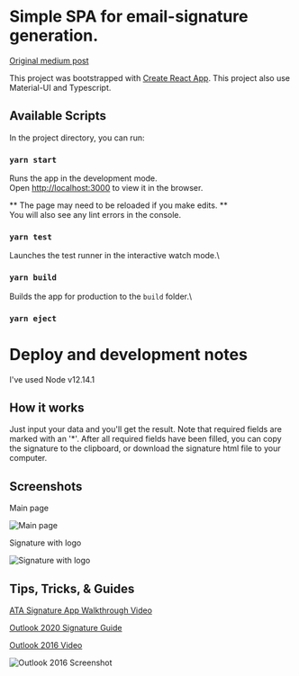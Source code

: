 # Simple SPA for email-signature generation.

[Original medium post](https://al3xsus.medium.com/how-to-create-a-signature-generating-app-with-react-ffeb2f2201cc)

This project was bootstrapped with [Create React App](https://github.com/facebook/create-react-app). This project also
use Material-UI and Typescript.

## Available Scripts

In the project directory, you can run:

### `yarn start`

Runs the app in the development mode.\
Open [http://localhost:3000](http://localhost:3000) to view it in the browser.

** The page may need to be reloaded if you make edits. ** \
You will also see any lint errors in the console.

### `yarn test`

Launches the test runner in the interactive watch mode.\

### `yarn build`

Builds the app for production to the `build` folder.\

### `yarn eject`

# Deploy and development notes

I've used Node v12.14.1

## How it works

Just input your data and you'll get the result. Note that required fields are marked with an '\*'. After all required fields have been filled, you can copy the signature to the clipboard, or download the signature html file to your computer.

## Screenshots

Main page

![Main page](https://temp-ata-signature-assets.s3.amazonaws.com/main-page.png "Main page")

Signature with logo

![Signature with logo](https://temp-ata-signature-assets.s3.amazonaws.com/signature-with-logo.png "Signature with logo")

## Tips, Tricks, & Guides

[ATA Signature App Walkthrough Video](https://temp-ata-signature-assets.s3.amazonaws.com/ATA-Signature-Generator-Walkthrough.mp4)

[Outlook 2020 Signature Guide](https://www.hubspot.com/email-signature-generator/add-signature-outlook)

[Outlook 2016 Video](https://temp-ata-signature-assets.s3.amazonaws.com/add-file-signature-outlook-2016.mp4)

![Outlook 2016 Screenshot](https://temp-ata-signature-assets.s3.amazonaws.com/edit-signatures-outlook-2016.png "Signature with logo")
